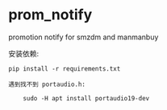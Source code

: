 # prom_notify
promotion notify for smzdm and manmanbuy


安装依赖:

    pip install -r requirements.txt

    遇到找不到 portaudio.h:

        sudo -H apt install portaudio19-dev

